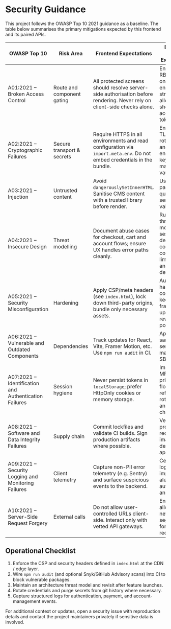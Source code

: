 # Security Guidance

This project follows the OWASP Top 10 2021 guidance as a baseline. The table below summarises the primary mitigations expected by this frontend and its paired APIs.

| OWASP Top 10 | Risk Area | Frontend Expectations | Backend / Infra Expectations |
| --- | --- | --- | --- |
| A01:2021 – Broken Access Control | Route and component gating | All protected screens should resolve server-side authorisation before rendering. Never rely on client-side checks alone. | Enforce RBAC/ABAC on every endpoint; use strict allowlists and short-lived access tokens. |
| A02:2021 – Cryptographic Failures | Secure transport & secrets | Require HTTPS in all environments and read configuration via `import.meta.env`. Do not embed credentials in the bundle. | Enable HSTS, TLS 1.2+, rotate secrets, and store encryption keys in a managed vault. |
| A03:2021 – Injection | Untrusted content | Avoid `dangerouslySetInnerHTML`. Sanitise CMS content with a trusted library before render. | Use parameterised queries and server-side validation. |
| A04:2021 – Insecure Design | Threat modelling | Document abuse cases for checkout, cart and account flows; ensure UX handles error paths cleanly. | Run regular threat modelling sessions; design compensating controls (rate limits, anomaly detection). |
| A05:2021 – Security Misconfiguration | Hardening | Apply CSP/meta headers (see `index.html`), lock down third-party origins, bundle only necessary assets. | Automate hardened configs (IaC), keep frameworks updated, review CORS policies. |
| A06:2021 – Vulnerable and Outdated Components | Dependencies | Track updates for React, Vite, Framer Motion, etc. Use `npm run audit` in CI. | Apply the same policy server-side; maintain SBOM. |
| A07:2021 – Identification and Authentication Failures | Session hygiene | Never persist tokens in `localStorage`; prefer HttpOnly cookies or memory storage. | Implement MFA for privileged flows, add refresh-token rotation and anomaly checks. |
| A08:2021 – Software and Data Integrity Failures | Supply chain | Commit lockfiles and validate CI builds. Sign production artifacts where possible. | Verify build provenance, require signed images and deployment approvals. |
| A09:2021 – Security Logging and Monitoring Failures | Client telemetry | Capture non-PII error telemetry (e.g. Sentry) and surface suspicious events to the backend. | Centralise logs, implement alerting for auth/payment anomalies. |
| A10:2021 – Server-Side Request Forgery | External calls | Do not allow user-controlled URLs client-side. Interact only with vetted API gateways. | Enforce allowlists and network segmentation for outbound requests. |

## Operational Checklist

1. Enforce the CSP and security headers defined in `index.html` at the CDN / edge layer.
2. Wire `npm run audit` (and optional Snyk/GitHub Advisory scans) into CI to block vulnerable packages.
3. Maintain an architecture threat model and revisit after feature launches.
4. Rotate credentials and purge secrets from git history where necessary.
5. Capture structured logs for authentication, payment, and account-management events.

For additional context or updates, open a security issue with reproduction details and contact the project maintainers privately if sensitive data is involved.

